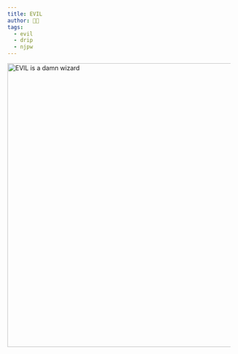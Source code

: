 ```yaml
---
title: EVIL
author: 😶‍🌫️
tags: 
  - evil
  - drip
  - njpw
---
```

<img src="/assets/2020 wk14 evil wizard.jpg" alt="EVIL is a damn wizard" width="640">